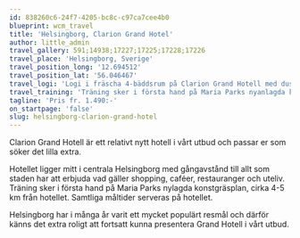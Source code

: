 ```yaml
---
id: 838260c6-24f7-4205-bc8c-c97ca7cee4b0
blueprint: wcm_travel
title: 'Helsingborg, Clarion Grand Hotel'
author: little_admin
travel_gallery: 591;14938;17227;17225;17228;17226
travel_place: 'Helsingborg, Sverige'
travel_position_long: '12.694512'
travel_position_lat: '56.046467'
travel_logi: 'Logi i fräscha 4-bäddsrum på Clarion Grand Hotell med dusch, WC, TV, radio m.m. Mot tillägg kan även tre-, dubbel- & enkelrum bokas.'
travel_training: 'Träning sker i första hand på Maria Parks nyanlagda konstgräsplan. Kan även ske på Heden eller Olympiafältets planer. Tillgång till omklädningsrum finns.'
tagline: 'Pris fr. 1.490:-'
on_startpage: 'false'
slug: helsingborg-clarion-grand-hotel
---
```

<p>Clarion Grand Hotell är ett relativt nytt hotell i vårt utbud och passar er som söker det lilla extra.</p>
<p>Hotellet ligger mitt i centrala Helsingborg med gångavstånd till allt som staden har att erbjuda vad gäller shopping, caféer, restauranger och uteliv. Träning sker i första hand på Maria Parks nylagda konstgräsplan, cirka 4-5 km från hotellet. Samtliga måltider serveras på hotellet.</p>
<p>Helsingborg har i många år varit ett mycket populärt resmål och därför känns det extra roligt att fortsatt kunna presentera Grand Hotell i vårt utbud.</p>
